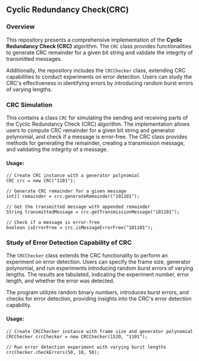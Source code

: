 ## Cyclic Redundancy Check(CRC)

### Overview

This repository presents a comprehensive implementation of the **Cyclic Redundancy Check (CRC)** algorithm. The `CRC` class provides functionalities to generate CRC remainder for a given bit string and validate the integrity of transmitted messages. 

Additionally, the repository includes the `CRCChecker` class, extending CRC capabilities to conduct experiments on error detection. Users can study the CRC's effectiveness in identifying errors by introducing random burst errors of varying lengths.


### CRC Simulation

This contains a class `CRC` for simulating the sending and receiving parts of the Cyclic Redundancy Check (CRC) algorithm. The implementation allows users to compute CRC remainder for a given bit string and generator polynomial, and check if a message is error-free. The CRC class provides methods for generating the remainder, creating a transmission message, and validating the integrity of a message.

#### Usage:

```
// Create CRC instance with a generator polynomial
CRC crc = new CRC("1101");

// Generate CRC remainder for a given message
int[] remainder = crc.generateRemainder("101101");

// Get the transmitted message with appended remainder
String transmittedMessage = crc.getTransmissionMessage("101101");

// Check if a message is error-free
boolean isErrorFree = crc.isMessageErrorFree("101101");
```

### Study of Error Detection Capability of CRC

The `CRCChecker` class extends the CRC functionality to perform an experiment on error detection. Users can specify the frame size, generator polynomial, and run experiments introducing random burst errors of varying lengths. The results are tabulated, indicating the experiment number, error length, and whether the error was detected.

The program utilizes random binary numbers, introduces burst errors, and checks for error detection, providing insights into the CRC's error detection capability.

#### Usage:

```
// Create CRCChecker instance with frame size and generator polynomial
CRCChecker crcChecker = new CRCChecker(1520, "1101");

// Run error detection experiment with varying burst lengths
crcChecker.checkErrors(50, 10, 50);
```
